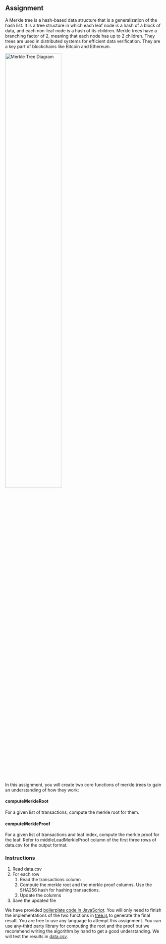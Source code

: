 ## Assignment

A Merkle tree is a hash-based data structure that is a generalization of the hash list. It is a tree structure in which each leaf node is a hash of a block of data, and each non-leaf node is a hash of its children. Merkle trees have a branching factor of 2, meaning that each node has up to 2 children. They trees are used in distributed systems for efficient data verification. They are a key part of blockchains like Bitcoin and Ethereum.

<img src="https://upload.wikimedia.org/wikipedia/commons/thumb/9/95/Hash_Tree.svg/1920px-Hash_Tree.svg.png" alt="Merkle Tree Diagram" width="60%"/>

In this assignment, you will create two core functions of merkle trees to gain an understanding of how they work:

#### computeMerkleRoot

For a given list of transactions, compute the merkle root for them.

#### computeMerkleProof

For a given list of transactions and leaf index, compute the merkle proof for the leaf. Refer to middleLeadMerkleProof column of the first three rows of data.csv for the output format.

### Instructions

1. Read data.csv
1. For each row
   1. Read the transactions column
   1. Compute the merkle root and the merkle proof columns. Use the SHA256 hash for hashing transactions.
   1. Update the columns
1. Save the updated file

We have provided [boilerplate code in JavaScript](js-boilerplate/index.js). You will only need to finish the implementations of the two functions in [tree.js](js-boilerplate/tree.js) to generate the final result. You are free to use any language to attempt this assignment. You can use any-third party library for computing the root and the proof but we recommend writing the algorithm by hand to get a good understanding. We will test the results in [data.csv](data.csv).
